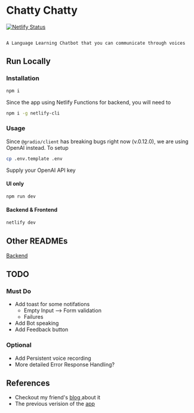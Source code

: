 # Chatty Chatty
[![Netlify Status](https://api.netlify.com/api/v1/badges/a5f8f6b4-2b0f-4bb3-924a-947655ff00a2/deploy-status)](https://app.netlify.com/sites/chattychatty/deploys)

```

A Language Learning Chatbot that you can communicate through voices

```

## Run Locally

### Installation

```bash
npm i
```

Since the app using Netlify Functions for backend, you will need to

```bash
npm i -g netlify-cli
```

### Usage

Since `@gradio/client` has breaking bugs right now (v.0.12.0), we are using OpenAI instead. To setup

```bash
cp .env.template .env
```

Supply your OpenAI API key

#### UI only

```bash
npm run dev
```

#### Backend & Frontend

```bash
netlify dev
```

## Other READMEs

[Backend](backend/README.md)

## TODO
### Must Do
* Add toast for some notifations
  * Empty Input --> Form validation
  * Failures
* Add Bot speaking
* Add Feedback button
### Optional
* Add Persistent voice recording
* More detailed Error Response Handling?

## References

- Checkout my friend's [blog ](https://jason-siu-portfolio.vercel.app/article/chattychatty)about it
- The previous verision of the [app](https://github.com/keduong33/ChattyChatty-old)
